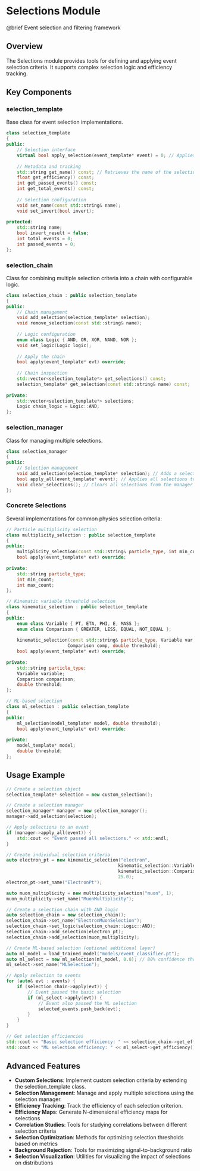 # Selections Module

@brief Event selection and filtering framework

## Overview

The Selections module provides tools for defining and applying event selection criteria. It supports complex selection logic and efficiency tracking.

## Key Components

### selection_template

Base class for event selection implementations.

```cpp
class selection_template
{
public:
    // Selection interface
    virtual bool apply_selection(event_template* event) = 0; // Applies the selection criteria
    
    // Metadata and tracking
    std::string get_name() const; // Retrieves the name of the selection
    float get_efficiency() const;
    int get_passed_events() const;
    int get_total_events() const;
    
    // Selection configuration
    void set_name(const std::string& name);
    void set_invert(bool invert);
    
protected:
    std::string name;
    bool invert_result = false;
    int total_events = 0;
    int passed_events = 0;
};
```

### selection_chain

Class for combining multiple selection criteria into a chain with configurable logic.

```cpp
class selection_chain : public selection_template
{
public:
    // Chain management
    void add_selection(selection_template* selection);
    void remove_selection(const std::string& name);
    
    // Logic configuration
    enum class Logic { AND, OR, XOR, NAND, NOR };
    void set_logic(Logic logic);
    
    // Apply the chain
    bool apply(event_template* evt) override;
    
    // Chain inspection
    std::vector<selection_template*> get_selections() const;
    selection_template* get_selection(const std::string& name) const;
    
private:
    std::vector<selection_template*> selections;
    Logic chain_logic = Logic::AND;
};
```

### selection_manager

Class for managing multiple selections.

```cpp
class selection_manager
{
public:
    // Selection management
    void add_selection(selection_template* selection); // Adds a selection to the manager
    bool apply_all(event_template* event); // Applies all selections to an event
    void clear_selections(); // Clears all selections from the manager
};
```

### Concrete Selections

Several implementations for common physics selection criteria:

```cpp
// Particle multiplicity selection
class multiplicity_selection : public selection_template
{
public:
    multiplicity_selection(const std::string& particle_type, int min_count, int max_count = -1);
    bool apply(event_template* evt) override;
    
private:
    std::string particle_type;
    int min_count;
    int max_count;
};

// Kinematic variable threshold selection
class kinematic_selection : public selection_template
{
public:
    enum class Variable { PT, ETA, PHI, E, MASS };
    enum class Comparison { GREATER, LESS, EQUAL, NOT_EQUAL };
    
    kinematic_selection(const std::string& particle_type, Variable var, 
                       Comparison comp, double threshold);
    bool apply(event_template* evt) override;
    
private:
    std::string particle_type;
    Variable variable;
    Comparison comparison;
    double threshold;
};

// ML-based selection
class ml_selection : public selection_template
{
public:
    ml_selection(model_template* model, double threshold);
    bool apply(event_template* evt) override;
    
private:
    model_template* model;
    double threshold;
};
```

## Usage Example

```cpp
// Create a selection object
selection_template* selection = new custom_selection();

// Create a selection manager
selection_manager* manager = new selection_manager();
manager->add_selection(selection);

// Apply selections to an event
if (manager->apply_all(event)) {
    std::cout << "Event passed all selections." << std::endl;
}

// Create individual selection criteria
auto electron_pt = new kinematic_selection("electron", 
                                          kinematic_selection::Variable::PT,
                                          kinematic_selection::Comparison::GREATER, 
                                          25.0);
electron_pt->set_name("ElectronPt");

auto muon_multiplicity = new multiplicity_selection("muon", 1);
muon_multiplicity->set_name("MuonMultiplicity");

// Create a selection chain with AND logic
auto selection_chain = new selection_chain();
selection_chain->set_name("ElectronMuonSelection");
selection_chain->set_logic(selection_chain::Logic::AND);
selection_chain->add_selection(electron_pt);
selection_chain->add_selection(muon_multiplicity);

// Create ML-based selection (optional additional layer)
auto ml_model = load_trained_model("models/event_classifier.pt");
auto ml_select = new ml_selection(ml_model, 0.8); // 80% confidence threshold
ml_select->set_name("MLSelection");

// Apply selection to events
for (auto& evt : events) {
    if (selection_chain->apply(evt)) {
        // Event passed the basic selection
        if (ml_select->apply(evt)) {
            // Event also passed the ML selection
            selected_events.push_back(evt);
        }
    }
}

// Get selection efficiencies
std::cout << "Basic selection efficiency: " << selection_chain->get_efficiency() << std::endl;
std::cout << "ML selection efficiency: " << ml_select->get_efficiency() << std::endl;
```

## Advanced Features

- **Custom Selections**: Implement custom selection criteria by extending the selection_template class.
- **Selection Management**: Manage and apply multiple selections using the selection manager.
- **Efficiency Tracking**: Track the efficiency of each selection criterion.
- **Efficiency Maps**: Generate N-dimensional efficiency maps for selections
- **Correlation Studies**: Tools for studying correlations between different selection criteria
- **Selection Optimization**: Methods for optimizing selection thresholds based on metrics
- **Background Rejection**: Tools for maximizing signal-to-background ratio
- **Selection Visualization**: Utilities for visualizing the impact of selections on distributions